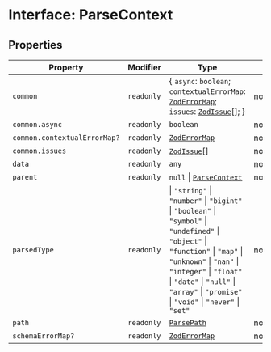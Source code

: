 # Interface: ParseContext

## Properties

| Property | Modifier | Type | Defined in |
| ------ | ------ | ------ | ------ |
| `common` | `readonly` | \{ `async`: `boolean`; `contextualErrorMap`: [`ZodErrorMap`](../type-aliases/ZodErrorMap.md); `issues`: [`ZodIssue`](../type-aliases/ZodIssue.md)[]; \} | node\_modules/.pnpm/zod@3.23.8/node\_modules/zod/lib/helpers/parseUtil.d.ts:18 |
| `common.async` | `readonly` | `boolean` | node\_modules/.pnpm/zod@3.23.8/node\_modules/zod/lib/helpers/parseUtil.d.ts:21 |
| `common.contextualErrorMap?` | `readonly` | [`ZodErrorMap`](../type-aliases/ZodErrorMap.md) | node\_modules/.pnpm/zod@3.23.8/node\_modules/zod/lib/helpers/parseUtil.d.ts:20 |
| `common.issues` | `readonly` | [`ZodIssue`](../type-aliases/ZodIssue.md)[] | node\_modules/.pnpm/zod@3.23.8/node\_modules/zod/lib/helpers/parseUtil.d.ts:19 |
| `data` | `readonly` | `any` | node\_modules/.pnpm/zod@3.23.8/node\_modules/zod/lib/helpers/parseUtil.d.ts:26 |
| `parent` | `readonly` | `null` \| [`ParseContext`](ParseContext.md) | node\_modules/.pnpm/zod@3.23.8/node\_modules/zod/lib/helpers/parseUtil.d.ts:25 |
| `parsedType` | `readonly` | \| `"string"` \| `"number"` \| `"bigint"` \| `"boolean"` \| `"symbol"` \| `"undefined"` \| `"object"` \| `"function"` \| `"map"` \| `"unknown"` \| `"nan"` \| `"integer"` \| `"float"` \| `"date"` \| `"null"` \| `"array"` \| `"promise"` \| `"void"` \| `"never"` \| `"set"` | node\_modules/.pnpm/zod@3.23.8/node\_modules/zod/lib/helpers/parseUtil.d.ts:27 |
| `path` | `readonly` | [`ParsePath`](../type-aliases/ParsePath.md) | node\_modules/.pnpm/zod@3.23.8/node\_modules/zod/lib/helpers/parseUtil.d.ts:23 |
| `schemaErrorMap?` | `readonly` | [`ZodErrorMap`](../type-aliases/ZodErrorMap.md) | node\_modules/.pnpm/zod@3.23.8/node\_modules/zod/lib/helpers/parseUtil.d.ts:24 |
